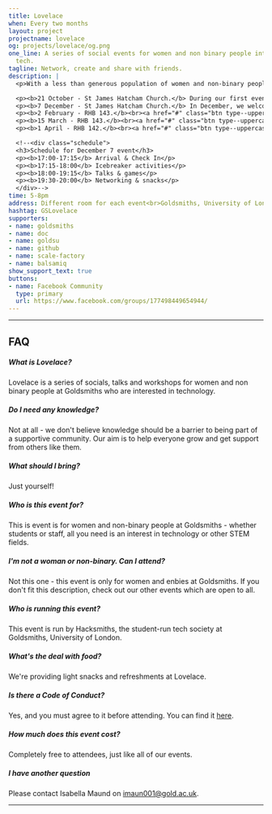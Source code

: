 ```yaml
---
title: Lovelace
when: Every two months
layout: project
projectname: lovelace
og: projects/lovelace/og.png
one_line: A series of social events for women and non binary people interested in
  tech.
tagline: Network, create and share with friends.
description: |
  <p>With a less than generous population of women and non-binary people in computing, it can sometimes feel that there is a lack of support and diversity within the industry. This event is for individuals who would like to help build a stronger community at goldsmiths, to share, create and learn.</p><p>We would like to ensure that everyone in computing has the opportunity to have an exciting and positive experience whilst studying or researching. Use this event to make friends, learn, and get inspired. We will have talented individuals speak about their careers and experiences as educators, researchers and creators.</p><p>We are looking for women and non-binary people who would like to share a short presentation about a topic related to tech or being a minority in tech. We would love to hear from you - no experience is needed, this is a safe place where you can practice! For others, come along and support each other, learn something new, and have an enjoyable evening of networking.</p>

  <p><b>21 October - St James Hatcham Church.</b> During our first event, we welcome Rebecca Fiebrink, Amy Dickens and Phoenix Perry to talk to you. <br><a href="#" class="btn type--uppercase btn--primary disabled">Event ended</a></p>
  <p><b>7 December - St James Hatcham Church.</b> In December, we welcomed Jo, Gwendolin, Anna, Harley and Erica to speak about a range of topics interesting to them.<br><a href="#" class="btn type--uppercase btn--primary disabled">Event ended</a></p>
  <p><b>2 February - RHB 143.</b><br><a href="#" class="btn type--uppercase btn--primary disabled">Event ended</a></p>
  <p><b>15 March - RHB 143.</b><br><a href="#" class="btn type--uppercase btn--primary disabled">Tickets coming soon</a></p>
  <p><b>1 April - RHB 142.</b><br><a href="#" class="btn type--uppercase btn--primary disabled">Tickets coming soon</a></p>

  <!--<div class="schedule">
  <h3>Schedule for December 7 event</h3>
  <p><b>17:00-17:15</b> Arrival & Check In</p>
  <p><b>17:15-18:00</b> Icebreaker activities</p>
  <p><b>18:00-19:15</b> Talks & games</p>
  <p><b>19:30-20:00</b> Networking & snacks</p>
  </div>-->
time: 5-8pm
address: Different room for each event<br>Goldsmiths, University of London
hashtag: GSLovelace
supporters:
- name: goldsmiths
- name: doc
- name: goldsu
- name: github
- name: scale-factory
- name: balsamiq
show_support_text: true
buttons:
- name: Facebook Community
  type: primary
  url: https://www.facebook.com/groups/177498449654944/
---
```


<hr>

<section class="project-faq">
  <div class="container">
    <h2>FAQ</h2>
    <div class="row">
      <div class="col-md-4">
        <div class="text-block">
          <h5>What is Lovelace?</h5>
          <p>Lovelace is a series of socials, talks and workshops for women and non binary people at Goldsmiths who are interested in technology.</p>
        </div>
        <div class="text-block">
          <h5>Do I need any knowledge?</h5>
          <p>Not at all - we don't believe knowledge should be a barrier to being part of a supportive community. Our aim is to help everyone grow and get support from others like them.</p>
        </div>
        <div class="text-block">
          <h5>What should I bring?</h5>
          <p>Just yourself!</p>
        </div>
      </div>
      <div class="col-md-4">
        <div class="text-block">
          <h5>Who is this event for?</h5>
          <p>This is event is for women and non-binary people at Goldsmiths - whether students or staff, all you need is an interest in technology or other STEM fields.</p>
        </div>
        <div class="text-block">
          <h5>I'm not a woman or non-binary. Can I attend?</h5>
          <p>Not this one - this event is only for women and enbies at Goldsmiths. If you don't fit this description, check out our other events which are open to all.</p>
        </div>
        <div class="text-block">
          <h5>Who is running this event?</h5>
          <p>This event is run by Hacksmiths, the student-run tech society at Goldsmiths, University of London.</p>
        </div>
      </div>
      <div class="col-md-4">
        <div class="text-block">
          <h5>What's the deal with food?</h5>
          <p>We're providing light snacks and refreshments at Lovelace.</p>
        </div>
        <div class="text-block">
          <h5>Is there a Code of Conduct?</h5>
          <p>Yes, and you must agree to it before attending. You can find it <a href="https://github.com/hacksmiths/code-of-conduct">here</a>.</p>
        </div>
        <div class="text-block">
          <h5>How much does this event cost?</h5>
          <p>Completely free to attendees, just like all of our events.</p>
        </div>
        <div class="text-block">
          <h5>I have another question</h5>
          <p>Please contact Isabella Maund on <a href="mailto:imaun001@gold.ac.uk">imaun001@gold.ac.uk</a>.</p>
        </div>
      </div>
    </div>
  </div>
</section>
<hr>
